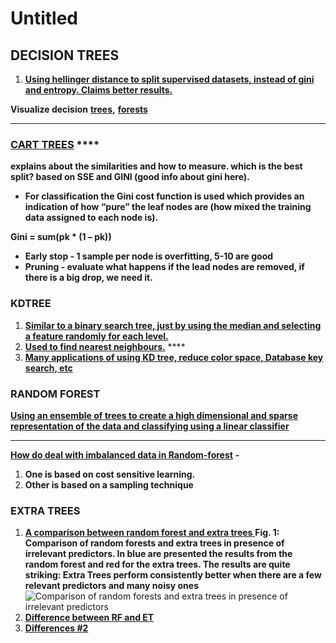 # Untitled



## **DECISION TREES**

1. [**Using hellinger distance to split supervised datasets, instead of gini and entropy. Claims better results.**](https://medium.com/@evgeni.dubov/classifying-imbalanced-data-using-hellinger-distance-f6a4330d6f9a)

**Visualize decision** [**trees**](https://towardsdatascience.com/interactive-visualization-of-decision-trees-with-jupyter-widgets-ca15dd312084)**,** [**forests**](https://towardsdatascience.com/how-to-visualize-a-decision-tree-from-a-random-forest-in-python-using-scikit-learn-38ad2d75f21c)  
****

### [**CART TREES**](http://machinelearningmastery.com/classification-and-regression-trees-for-machine-learning/) ****

**explains about the similarities and how to measure. which is the best split? based on SSE and GINI \(good info about gini here\).**

* **For classification the Gini cost function is used which provides an indication of how “pure” the leaf nodes are \(how mixed the training data assigned to each node is\).**

**Gini = sum\(pk \* \(1 – pk\)\)**

* **Early stop - 1 sample per node is overfitting, 5-10 are good**
* **Pruning - evaluate what happens if the lead nodes are removed, if there is a big drop, we need it.**

### **KDTREE** 

1. [**Similar to a binary search tree, just by using the median and selecting a feature randomly for each level.**](https://www.youtube.com/watch?v=TLxWtXEbtFE)
2. [**Used to find nearest neighbours.**](https://www.youtube.com/watch?v=Y4ZgLlDfKDg) ****
3. [**Many applications of using KD tree, reduce color space, Database key search, etc**](https://www.quora.com/What-is-a-kd-tree-and-what-is-it-used-for)

### **RANDOM FOREST**

[**Using an ensemble of trees to create a high dimensional and sparse representation of the data and classifying using a linear classifier**](http://scikit-learn.org/stable/auto_examples/ensemble/plot_feature_transformation.html#sphx-glr-auto-examples-ensemble-plot-feature-transformation-py)  
****

[**How do deal with imbalanced data in Random-forest**](http://statistics.berkeley.edu/sites/default/files/tech-reports/666.pdf) **-** 

1. **One is based on cost sensitive learning.** 
2. **Other is based on a sampling technique** 

### **EXTRA TREES**

1. [**A comparison between random forest and extra trees** ](https://www.thekerneltrip.com/statistics/random-forest-vs-extra-tree/)**Fig. 1: Comparison of random forests and extra trees in presence of irrelevant predictors. In blue are presented the results from the random forest and red for the extra trees. The results are quite striking: Extra Trees perform consistently better when there are a few relevant predictors and many noisy ones**![Comparison of random forests and extra trees in presence of irrelevant predictors](https://lh3.googleusercontent.com/frZzCFNyzH8WZmbb0IIy_-e-wsqwclzspkGC9p2AIpRHOH1L-AEWAfQqvy96s26rts-VmSNHN8LSJMvNMjXtIv5qcE3j_MZQjnbM2ped7g7oy0Nli59cv1YhM_cGH2G2Ne67MSwM)
2. [**Difference between RF and ET**](https://stats.stackexchange.com/questions/175523/difference-between-random-forest-and-extremely-randomized-trees)
3. [**Differences \#2**](https://stackoverflow.com/questions/22409855/randomforestclassifier-vs-extratreesclassifier-in-scikit-learn)

